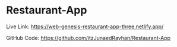 # Restaurant-App

Live Link: https://web-genesis-restaurant-app-three.netlify.app/

GitHub Code: https://github.com/itzJunaedRayhan/Restaurant-App
